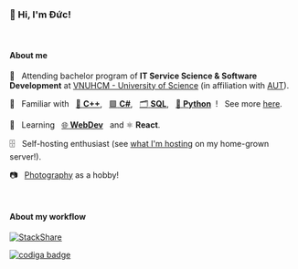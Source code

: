 ### 👋 Hi, I'm Đức!

&nbsp;

#### About me

:school: &nbsp; Attending bachelor program of **IT Service Science & Software Development** at [VNUHCM - University of Science](https://en.hcmus.edu.vn/) (in affiliation with [AUT](https://www.aut.ac.nz/)).

:mechanical_arm: &nbsp; Familiar with &nbsp; [:large_blue_circle: **C++**](https://github.com/itsdmd/University/tree/1.2/CS104/exc/L), &nbsp; [:purple_square: **C#**](https://github.com/itsdmd/University/tree/2.1/CS202/T/final/FinalProject),  &nbsp; [:card_index_dividers: **SQL**](https://github.com/itsdmd/University/tree/2.2/CS203/L), &nbsp; [:snake: **Python**](https://github.com/itsdmd/cymuk) &nbsp;! &nbsp; See more [here](https://stackshare.io/itsdmd/familiar).

:beginner: &nbsp; Learning &nbsp; [:globe_with_meridians: **WebDev**](https://github.com/itsdmd/CS201-Final) &nbsp; and :atom_symbol: **React**.

:file_cabinet: &nbsp; Self-hosting enthusiast (see [what I'm hosting](https://dash.itsdmd.com) on my home-grown server!).

:camera: &nbsp; [Photography](https://500px.com/p/itsdmd) as a hobby!

&nbsp;

#### About my workflow

[![StackShare](http://img.shields.io/badge/tech-stack-0690fa.svg?style=flat)](https://stackshare.io/itsdmd/daily-drivers)

<a href="https://app.codiga.io/hub/user/github">
   <img src="https://api.codiga.io/public/badge/user/github/itsdmd?style=dark" alt="codiga badge" />
</a>
